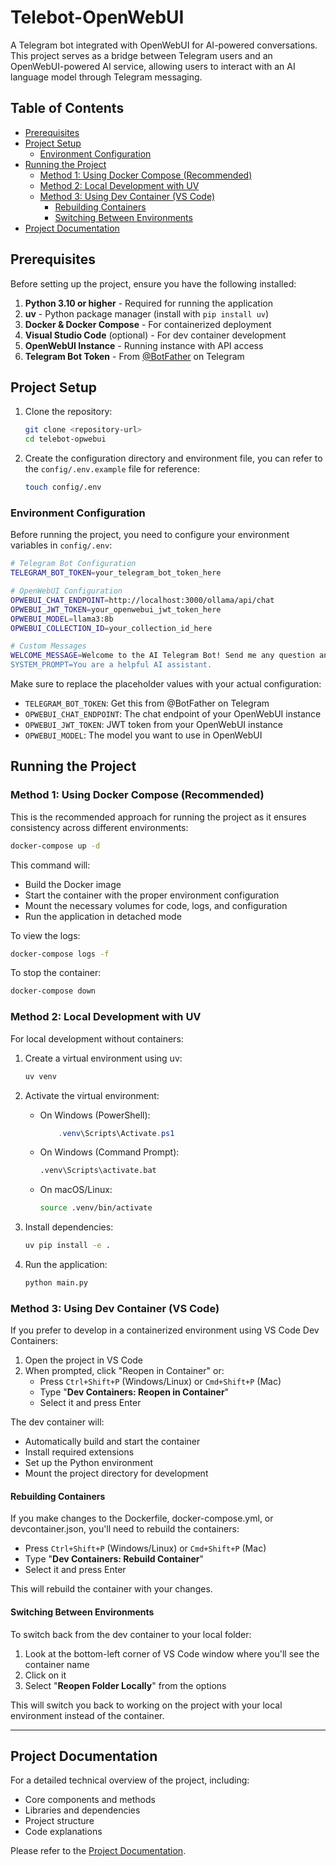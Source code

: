 # Telebot-OpenWebUI

A Telegram bot integrated with OpenWebUI for AI-powered conversations. This project serves as a bridge between Telegram users and an OpenWebUI-powered AI service, allowing users to interact with an AI language model through Telegram messaging.

## Table of Contents

- [Prerequisites](#prerequisites)
- [Project Setup](#project-setup)
  - [Environment Configuration](#environment-configuration)
- [Running the Project](#running-the-project)
  - [Method 1: Using Docker Compose (Recommended)](#method-1-using-docker-compose-recommended)
  - [Method 2: Local Development with UV](#method-2-local-development-with-uv)
  - [Method 3: Using Dev Container (VS Code)](#method-3-using-dev-container-vs-code)
    - [Rebuilding Containers](#rebuilding-containers)
    - [Switching Between Environments](#switching-between-environments)
- [Project Documentation](#project-documentation)

## Prerequisites

Before setting up the project, ensure you have the following installed:

1. **Python 3.10 or higher** - Required for running the application
2. **uv** - Python package manager (install with `pip install uv`)
3. **Docker & Docker Compose** - For containerized deployment
4. **Visual Studio Code** (optional) - For dev container development
5. **OpenWebUI Instance** - Running instance with API access
6. **Telegram Bot Token** - From [@BotFather](https://t.me/BotFather) on Telegram

## Project Setup

1. Clone the repository:
   ```bash
   git clone <repository-url>
   cd telebot-opwebui
   ```

2. Create the configuration directory and environment file, you can refer to the `config/.env.example` file for reference:

    ```bash
    touch config/.env
    ```

### Environment Configuration

Before running the project, you need to configure your environment variables in `config/.env`:

```bash
# Telegram Bot Configuration
TELEGRAM_BOT_TOKEN=your_telegram_bot_token_here

# OpenWebUI Configuration
OPWEBUI_CHAT_ENDPOINT=http://localhost:3000/ollama/api/chat
OPWEBUI_JWT_TOKEN=your_openwebui_jwt_token_here
OPWEBUI_MODEL=llama3:8b
OPWEBUI_COLLECTION_ID=your_collection_id_here

# Custom Messages
WELCOME_MESSAGE=Welcome to the AI Telegram Bot! Send me any question and I'll answer it.
SYSTEM_PROMPT=You are a helpful AI assistant.
```

Make sure to replace the placeholder values with your actual configuration:

- `TELEGRAM_BOT_TOKEN`: Get this from @BotFather on Telegram
- `OPWEBUI_CHAT_ENDPOINT`: The chat endpoint of your OpenWebUI instance
- `OPWEBUI_JWT_TOKEN`: JWT token from your OpenWebUI instance
- `OPWEBUI_MODEL`: The model you want to use in OpenWebUI

## Running the Project

### Method 1: Using Docker Compose (Recommended)

This is the recommended approach for running the project as it ensures consistency across different environments:

```bash
docker-compose up -d
```

This command will:

- Build the Docker image
- Start the container with the proper environment configuration
- Mount the necessary volumes for code, logs, and configuration
- Run the application in detached mode

To view the logs:

```bash
docker-compose logs -f
```

To stop the container:

```bash
docker-compose down
```

### Method 2: Local Development with UV

For local development without containers:

1. Create a virtual environment using uv:

    ```bash
    uv venv
    ```

2. Activate the virtual environment:

    - On Windows (PowerShell):  
        ```powershell
            .venv\Scripts\Activate.ps1
        ```
    - On Windows (Command Prompt):
        ```cmd
        .venv\Scripts\activate.bat
        ```
    - On macOS/Linux:
        ```bash
        source .venv/bin/activate
        ```

3. Install dependencies:

    ```bash
    uv pip install -e .
    ```

4. Run the application:

    ```bash
    python main.py
    ```

### Method 3: Using Dev Container (VS Code)

If you prefer to develop in a containerized environment using VS Code Dev Containers:

1. Open the project in VS Code
2. When prompted, click "Reopen in Container" or:
    - Press `Ctrl+Shift+P` (Windows/Linux) or `Cmd+Shift+P` (Mac)
    - Type "**Dev Containers: Reopen in Container**"
    - Select it and press Enter

The dev container will:

- Automatically build and start the container
- Install required extensions
- Set up the Python environment
- Mount the project directory for development

#### Rebuilding Containers
If you make changes to the Dockerfile, docker-compose.yml, or devcontainer.json, you'll need to rebuild the containers:

- Press `Ctrl+Shift+P` (Windows/Linux) or `Cmd+Shift+P` (Mac)
- Type "**Dev Containers: Rebuild Container**"
- Select it and press Enter

This will rebuild the container with your changes.

#### Switching Between Environments

To switch back from the dev container to your local folder:

1. Look at the bottom-left corner of VS Code window where you'll see the container name
2. Click on it
3. Select "**Reopen Folder Locally**" from the options

This will switch you back to working on the project with your local environment instead of the container.

---

## Project Documentation

For a detailed technical overview of the project, including:

- Core components and methods
- Libraries and dependencies
- Project structure
- Code explanations

Please refer to the [Project Documentation](/docs/project.md).
